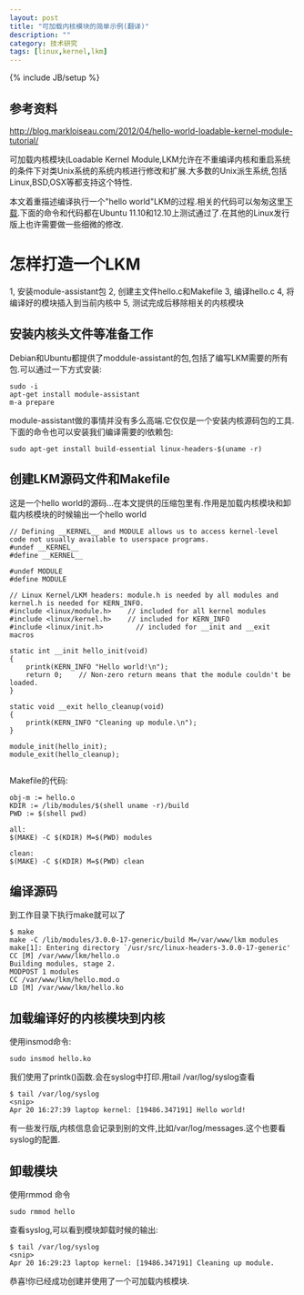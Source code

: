 ```yaml
---
layout: post
title: "可加载内核模块的简单示例(翻译)"
description: ""
category: 技术研究
tags: [linux,kernel,lkm]
---
```

{% include JB/setup %}

## 参考资料 ##
http://blog.markloiseau.com/2012/04/hello-world-loadable-kernel-module-tutorial/

可加载内核模块(Loadable Kernel Module,LKM允许在不重编译内核和重启系统的条件下对类Unix系统的系统内核进行修改和扩展.大多数的Unix派生系统,包括Linux,BSD,OSX等都支持这个特性.

本文着重描述编译执行一个"hello world"LKM的过程.相关的代码可以匆匆这里[下载](http://blog.markloiseau.com/wp-content/uploads/2012/04/hello.zip).下面的命令和代码都在Ubuntu 11.10和12.10上测试通过了.在其他的Linux发行版上也许需要做一些细微的修改.

# 怎样打造一个LKM #

1, 安装module-assistant包
2, 创建主文件hello.c和Makefile
3, 编译hello.c
4, 将编译好的模块插入到当前内核中
5, 测试完成后移除相关的内核模块

## 安装内核头文件等准备工作 ##

Debian和Ubuntu都提供了moddule-assistant的包,包括了编写LKM需要的所有包.可以通过一下方式安装:

	sudo -i
	apt-get install module-assistant
	m-a prepare

module-assistant做的事情并没有多么高端.它仅仅是一个安装内核源码包的工具.下面的命令也可以安装我们编译需要的l依赖包:

	sudo apt-get install build-essential linux-headers-$(uname -r)

## 创建LKM源码文件和Makefile ##

这是一个hello world的源码...在本文提供的压缩包里有.作用是加载内核模块和卸载内核模块的时候输出一个hello world

	// Defining __KERNEL__ and MODULE allows us to access kernel-level code not usually available to userspace programs.
	#undef __KERNEL__
	#define __KERNEL__
	 
	#undef MODULE
	#define MODULE
	 
	// Linux Kernel/LKM headers: module.h is needed by all modules and kernel.h is needed for KERN_INFO.
	#include <linux/module.h>    // included for all kernel modules
	#include <linux/kernel.h>    // included for KERN_INFO
	#include <linux/init.h>        // included for __init and __exit macros
	 
	static int __init hello_init(void)
	{
	    printk(KERN_INFO "Hello world!\n");
	    return 0;    // Non-zero return means that the module couldn't be loaded.
	}
	 
	static void __exit hello_cleanup(void)
	{
	    printk(KERN_INFO "Cleaning up module.\n");
	}
	 
	module_init(hello_init);
	module_exit(hello_cleanup);
	 

Makefile的代码:

	obj-m := hello.o
	KDIR := /lib/modules/$(shell uname -r)/build
	PWD := $(shell pwd)
	 
	all:
	$(MAKE) -C $(KDIR) M=$(PWD) modules
	 
	clean:
	$(MAKE) -C $(KDIR) M=$(PWD) clean

## 编译源码 ##

到工作目录下执行make就可以了

	$ make
	make -C /lib/modules/3.0.0-17-generic/build M=/var/www/lkm modules
	make[1]: Entering directory `/usr/src/linux-headers-3.0.0-17-generic'
	CC [M] /var/www/lkm/hello.o
	Building modules, stage 2.
	MODPOST 1 modules
	CC /var/www/lkm/hello.mod.o
	LD [M] /var/www/lkm/hello.ko


## 加载编译好的内核模块到内核 ##

使用insmod命令:

	sudo insmod hello.ko

我们使用了printk()函数.会在syslog中打印.用tail /var/log/syslog查看

	$ tail /var/log/syslog
	<snip>
	Apr 20 16:27:39 laptop kernel: [19486.347191] Hello world!

有一些发行版,内核信息会记录到别的文件,比如/var/log/messages.这个也要看syslog的配置.

## 卸载模块 ##

使用rmmod 命令

	sudo rmmod hello

查看syslog,可以看到模块卸载时候的输出:

	$ tail /var/log/syslog
	<snip>
	Apr 20 16:29:23 laptop kernel: [19486.347191] Cleaning up module.

恭喜!你已经成功创建并使用了一个可加载内核模块.

